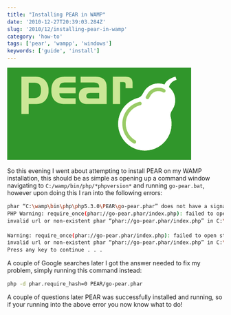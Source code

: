 ```yaml
---
title: "Installing PEAR in WAMP"
date: '2010-12-27T20:39:03.284Z'
slug: '2010/12/installing-pear-in-wamp'
category: 'how-to'
tags: ['pear', 'wampp', 'windows']
keywords: ['guide', 'install']
---
```


![pear.png](images/pear.png)

So this evening I went about attempting to install PEAR on my WAMP installation, this should be as simple as opening up a command window navigating to `C:/wamp/bin/php/*phpversion*` and running `go-pear.bat`, however upon doing this I ran into the following errors:

```bash
phar “C:\wamp\bin\php\php5.3.0\PEAR\go-pear.phar” does not have a signature
PHP Warning: require_once(phar://go-pear.phar/index.php): failed to open stream: phar error: 
invalid url or non-existent phar “phar://go-pear.phar/index.php” in C:\wamp\bin\php\php5.3.0\PEAR\go-pear.phar on line 1236

Warning: require_once(phar://go-pear.phar/index.php): failed to open stream: phar error: 
invalid url or non-existent phar “phar://go-pear.phar/index.php” in C:\wamp\bin\php\php5.3.0\PEAR\go-pear.phar on line 1236
Press any key to continue . . .
```

A couple of Google searches later I got the answer needed to fix my problem, simply running this command instead:
```bash
php -d phar.require_hash=0 PEAR/go-pear.phar
```
A couple of questions later PEAR was successfully installed and running, so if your running into the above error you now know what to do!